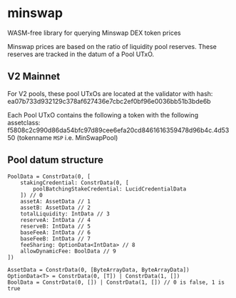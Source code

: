 # minswap

WASM-free library for querying Minswap DEX token prices

Minswap prices are based on the ratio of liquidity pool reserves. These reserves are tracked in the datum of a Pool UTxO.

## V2 Mainnet

For V2 pools, these pool UTxOs are located at the validator with hash: ea07b733d932129c378af627436e7cbc2ef0bf96e0036bb51b3bde6b

Each Pool UTxO contains the following a token with the following assetclass: f5808c2c990d86da54bfc97d89cee6efa20cd8461616359478d96b4c.4d5350
(tokenname `MSP` i.e. MinSwapPool)

## Pool datum structure

```
PoolData = ConstrData(0, [
    stakingCredential: ConstrData(0, [
        poolBatchingStakeCredential: LucidCredentialData
    ]) // 0
    assetA: AssetData // 1
    assetB: AssetData // 2
    totalLiquidity: IntData // 3
    reserveA: IntData // 4
    reserveB: IntData // 5
    baseFeeA: IntData // 6
    baseFeeB: IntData // 7
    feeSharing: OptionData<IntData> // 8
    allowDynamicFee: BoolData // 9
])

AssetData = ConstrData(0, [ByteArrayData, ByteArrayData])
OptionData<T> = ConstrData(0, [T]) | ConstrData(1, [])
BoolData = ConstrData(0, []) | ConstrData(1, []) // 0 is false, 1 is true
```
